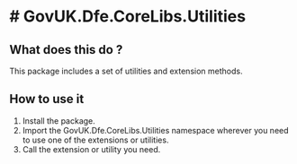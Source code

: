 # # GovUK.Dfe.CoreLibs.Utilities

## What does this do ?
This package includes a set of utilities and extension methods.

## How to use it 

1) Install the package.
2) Import the GovUK.Dfe.CoreLibs.Utilities namespace wherever you need to use one of the extensions or utilities.
3) Call the extension or utility you need.
